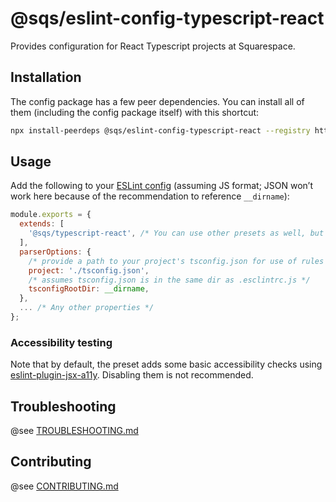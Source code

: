 # @sqs/eslint-config-typescript-react

Provides configuration for React Typescript projects at Squarespace.
## Installation

The config package has a few peer dependencies.
You can install all of them (including the config package itself) with this shortcut:

```sh
npx install-peerdeps @sqs/eslint-config-typescript-react --registry https://artifactory.squarespace.net:443/artifactory/api/npm/npm-all/ --dev
```

## Usage

Add the following to your [ESLint config](https://eslint.org/docs/latest/user-guide/configuring)
(assuming JS format; JSON won’t work here because of the recommendation to reference `__dirname`):

```js
module.exports = {
  extends: [
    '@sqs/typescript-react', /* You can use other presets as well, but consider making this one the last in the array so it has the chance to override any other parser config */
  ],
  parserOptions: {
    /* provide a path to your project's tsconfig.json for use of rules that require type information */
    project: './tsconfig.json',
    /* assumes tsconfig.json is in the same dir as .esclintrc.js */
    tsconfigRootDir: __dirname,
  },
  ... /* Any other properties */
};
```

### Accessibility testing

Note that by default,
the preset adds some basic accessibility checks using [eslint-plugin-jsx-a11y](https://www.npmjs.com/package/eslint-plugin-jsx-a11y).
Disabling them is not recommended.

## Troubleshooting

@see [TROUBLESHOOTING.md](../../TROUBLESHOOTING.md)

## Contributing

@see [CONTRIBUTING.md](../../CONTRIBUTING.md)
